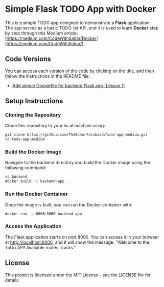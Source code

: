 # Simple Flask TODO App with Docker
This is a simple TODO app designed to demonstrate a **Flask** application. The app serves as a basic TODO list API, and it is used to learn **Docker** step by step through this Medium article:
[https://medium.com/CodeWithSahar/Docker](https://medium.com/CodeWithSahar/)

## Code Versions

You can access each version of the code by clicking on the title, and then follow the instructions in the README file:

- [Add simple Dockerfile for backend Flask app (Lesson 1)](https://github.com/TheSaharFarahzad/todo-app-medium/tree/Lesson_1)

## Setup Instructions

### Cloning the Repository

Clone this repository to your local machine using:

```bash
git clone https://github.com/TheSaharFarahzad/todo-app-medium.git
cd todo-app-medium
```

### Build the Docker Image

Navigate to the backend directory and build the Docker image using the following command:

```bash
cd backend
docker build -t backend-app .
```

### Run the Docker Container

Once the image is built, you can run the Docker container with:

```bash
docker run -p 8000:8000 backend-app
```

### Access the Application

The Flask application starts on port 8000. You can access it in your browser at [http://localhost:8000](http://localhost:8000), and it will show the message: "Welcome to the ToDo API! Available routes: /tasks."

## License

This project is licensed under the MIT License - see the LICENSE file for details.
